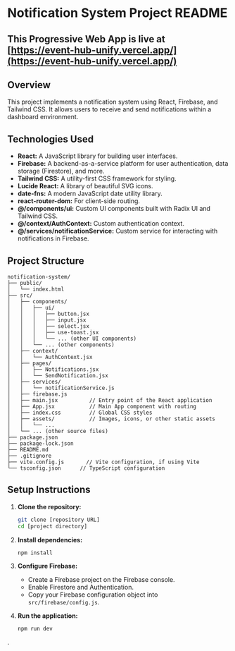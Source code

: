 # Notification System Project README

## This Progressive Web App is live at [https://event-hub-unify.vercel.app/](https://event-hub-unify.vercel.app/)

## Overview

This project implements a notification system using React, Firebase, and Tailwind CSS. It allows users to receive and send notifications within a dashboard environment.

## Technologies Used

* **React:** A JavaScript library for building user interfaces.
* **Firebase:** A backend-as-a-service platform for user authentication, data storage (Firestore), and more.
* **Tailwind CSS:** A utility-first CSS framework for styling.
* **Lucide React:** A library of beautiful SVG icons.
* **date-fns:** A modern JavaScript date utility library.
* **react-router-dom:** For client-side routing.
* **@/components/ui:** Custom UI components built with Radix UI and Tailwind CSS.
* **@/context/AuthContext:** Custom authentication context.
* **@/services/notificationService:** Custom service for interacting with notifications in Firebase.

## Project Structure

```
notification-system/
├── public/
│   └── index.html
├── src/
│   ├── components/
│   │   ├── ui/
│   │   │   ├── button.jsx
│   │   │   ├── input.jsx
│   │   │   ├── select.jsx
│   │   │   ├── use-toast.jsx
│   │   │   └── ... (other UI components)
│   │   └── ... (other components)
│   ├── context/
│   │   └── AuthContext.jsx
│   ├── pages/
│   │   ├── Notifications.jsx
│   │   └── SendNotification.jsx
│   ├── services/
│   │   └── notificationService.js
│   ├── firebase.js
│   ├── main.jsx          // Entry point of the React application
│   ├── App.jsx           // Main App component with routing
│   ├── index.css         // Global CSS styles
│   ├── assets/           // Images, icons, or other static assets
│   │   └── ...
│   └── ... (other source files)
├── package.json
├── package-lock.json
├── README.md
├── .gitignore
├── vite.config.js       // Vite configuration, if using Vite
└── tsconfig.json      // TypeScript configuration
```

## Setup Instructions

1.  **Clone the repository:**

    ```bash
    git clone [repository URL]
    cd [project directory]
    ```

2.  **Install dependencies:**

    ```bash
    npm install
    ```

3.  **Configure Firebase:**

    * Create a Firebase project on the Firebase console.
    * Enable Firestore and Authentication.
    * Copy your Firebase configuration object into `src/firebase/config.js`.

4.  **Run the application:**

    ```bash
    npm run dev
    ```

.

